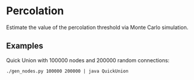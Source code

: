 # Percolation 

Estimate the value of the percolation threshold via Monte Carlo simulation. 

## Examples 

Quick Union with 100000 nodes and 200000 random connections:

    ./gen_nodes.py 100000 200000 | java QuickUnion
